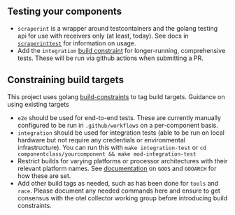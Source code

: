 
## Testing your components

- `scraperint` is a wrapper around testcontainers and the golang testing api for use with receivers only (at least, today).  See docs in [`scraperinttest`](./internal/coreinternal/scraperinttest) for information on usage.
- Add the `integration` [build constraint](#constraining-build-targets) for longer-running, comprehensive tests.  These will be run via github actions when submitting a PR.

## Constraining build targets

This project uses golang [build-constraints](https://pkg.go.dev/cmd/go#hdr-Build_constraints) to tag build targets.  Guidance on using existing targets

- `e2e` should be used for end-to-end tests.  These are currently manually configured to be run in `.github/workflows` on a per-component basis.
- `integration` should be used for integration tests (able to be run on local hardware but not require any credentials or environmental infrastructure).  You can run this with `make integration-test` or `cd componentclass/yourcomponent && make mod-integration-test`
- Restrict builds for varying platforms or processor architectures with their relevant platform names.  See [documentation](https://pkg.go.dev/cmd/go#hdr-Build_constraints) on `GOOS` and `GOOARCH` for how these are set.
- Add other build tags as needed, such as has been done for `tools` and `race`.  Please document any needed commands here and ensure to get consensus with the otel collector working group before introducing build constraints.
